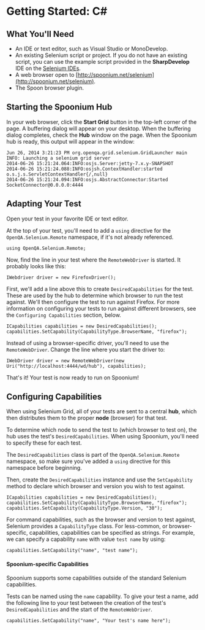 # Getting Started: C# 

## What You'll Need

- An IDE or text editor, such as Visual Studio or MonoDevelop.
- An existing Selenium script or project. If you do not have an existing script, you can use the example script provided in the **SharpDevelop** IDE on the [Selenium IDEs](http://spoonium.net/ides). 
- A web browser open to [http://spoonium.net/selenium](http://spoonium.net/selenium).
- The Spoon browser plugin. 

## Starting the Spoonium Hub

In your web browser, click the **Start Grid** button in the top-left corner of the page. A buffering dialog will appear on your desktop. When the buffering dialog completes, check the **Hub** window on the page. When the Spoonium hub is ready, this output will appear in the window: 

	Jun 26, 2014 3:21:23 PM org.openqa.grid.selenium.GridLauncher main
	INFO: Launching a selenium grid server
	2014-06-26 15:21:24.064:INFO:osjs.Server:jetty-7.x.y-SNAPSHOT
	2014-06-26 15:21:24.088:INFO:osjsh.ContextHandler:started o.s.j.s.ServletContextHandler{/,null}
	2014-06-26 15:21:24.094:INFO:osjs.AbstractConnector:Started SocketConnector@0.0.0.0:4444

## Adapting Your Test

Open your test in your favorite IDE or text editor. 

At the top of your test, you'll need to add a `using` directive for the `OpenQA.Selenium.Remote` namespace, if it's not already referenced. 

	using OpenQA.Selenium.Remote;

Now, find the line in your test where the `RemoteWebDriver` is started. It probably looks like this: 

	IWebdriver driver = new FirefoxDriver();

First, we'll add a line above this to create `DesiredCapabilities` for the test. These are used by the hub to determine which browser to run the test against. We'll then configure the test to run against Firefox. For more information on configuring your tests to run against different browsers, see the `Configuring Capabilities` section, below. 

	ICapabilities capabilities = new DesiredCapabilities();
	capabilities.SetCapability(CapabilityType.BrowserName, "firefox");

Instead of using a browser-specific driver, you'll need to use the `RemoteWebDriver`. Change the line where you start the driver to: 

	IWebDriver driver = new RemoteWebDriver(new Uri("http://localhost:4444/wd/hub"), capabilities);

That's it! Your test is now ready to run on Spoonium!

## Configuring Capabilities

When using Selenium Grid, all of your tests are sent to a central **hub**, which then distributes them to the proper **node** (browser) for that test. 

To determine which node to send the test to (which browser to test on), the hub uses the test's `DesiredCapabilities`. When using Spoonium, you'll need to specify these for each test. 

The `DesiredCapabilities` class is part of the `OpenQA.Selenium.Remote` namespace, so make sure you've added a `using` directive for this namespace before beginning. 

Then, create the `DesiredCapabilities` instance and use the `SetCapability` method to declare which browser and version you wish to test against. 

	ICapabilities capabilities = new DesiredCapabilities();
	capabilities.SetCapability(CapabilityType.BrowserName, "firefox");
	capabilities.SetCapability(CapabilityType.Version, "30");

For command capabilities, such as the browser and version to test against, Selenium provides a `CapabilityType` class.  For less-common, or browser-specific, capabilities, capabilities can be specified as strings. For example, we can specify a capability `name` with value `test name` by using: 

	capabilities.SetCapability("name", "test name");

#### Spoonium-specific Capabilities

Spoonium supports some capabilities outside of the standard Selenium capabilities. 

Tests can be named using the `name` capability. To give your test a name, add the following line to your test between the creation of the test's `DesiredCapabilities` and the start of the `RemoteWebDriver`. 

	capabilities.SetCapability("name", "Your test's name here");